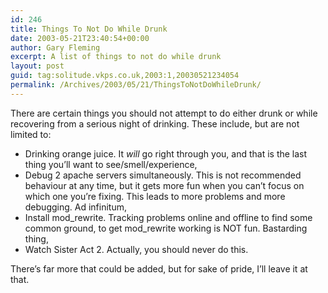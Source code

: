 ```yaml
---
id: 246
title: Things To Not Do While Drunk
date: 2003-05-21T23:40:54+00:00
author: Gary Fleming
excerpt: A list of things to not do while drunk
layout: post
guid: tag:solitude.vkps.co.uk,2003:1,20030521234054
permalink: /Archives/2003/05/21/ThingsToNotDoWhileDrunk/
---
```

There are certain things you should not attempt to do either drunk or while recovering from a serious night of drinking. These include, but are not limited to:

  * Drinking orange juice. It _will_ go right through you, and that is the last thing you&#8217;ll want to see/smell/experience,
  * Debug 2 apache servers simultaneously. This is not recommended behaviour at any time, but it gets more fun when you can&#8217;t focus on which one you&#8217;re fixing. This leads to more problems and more debugging. Ad infinitum,
  * Install mod\_rewrite. Tracking problems online and offline to find some common ground, to get mod\_rewrite working is NOT fun. Bastarding thing,
  * Watch Sister Act 2. Actually, you should never do this.

There&#8217;s far more that could be added, but for sake of pride, I&#8217;ll leave it at that.